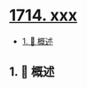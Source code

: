 # [1714. xxx](https://github.com/Tdahuyou/TNotes.leetcode/tree/main/notes/1714.%20xxx)

<!-- region:toc -->

- [1. 📝 概述](#1--概述)

<!-- endregion:toc -->

## 1. 📝 概述
